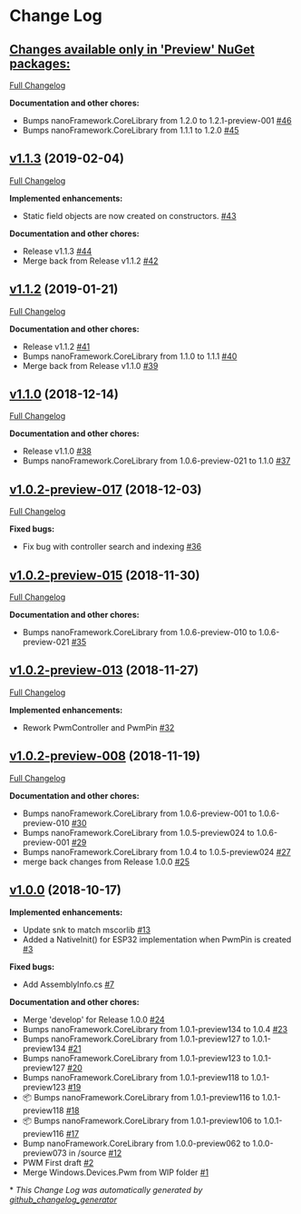 # Change Log

## [**Changes available only in 'Preview' NuGet packages:**](https://github.com/nanoframework/lib-Windows.Devices.Pwm/tree/HEAD)

[Full Changelog](https://github.com/nanoframework/lib-Windows.Devices.Pwm/compare/v1.1.3...HEAD)

**Documentation and other chores:**

- Bumps nanoFramework.CoreLibrary from 1.2.0 to 1.2.1-preview-001 [\#46](https://github.com/nanoframework/lib-Windows.Devices.Pwm/pull/46)
- Bumps nanoFramework.CoreLibrary from 1.1.1 to 1.2.0 [\#45](https://github.com/nanoframework/lib-Windows.Devices.Pwm/pull/45)

## [v1.1.3](https://github.com/nanoframework/lib-Windows.Devices.Pwm/tree/v1.1.3) (2019-02-04)
[Full Changelog](https://github.com/nanoframework/lib-Windows.Devices.Pwm/compare/v1.1.2...v1.1.3)

**Implemented enhancements:**

- Static field objects are now created on constructors. [\#43](https://github.com/nanoframework/lib-Windows.Devices.Pwm/pull/43)

**Documentation and other chores:**

- Release v1.1.3 [\#44](https://github.com/nanoframework/lib-Windows.Devices.Pwm/pull/44)
- Merge back from Release v1.1.2 [\#42](https://github.com/nanoframework/lib-Windows.Devices.Pwm/pull/42)

## [v1.1.2](https://github.com/nanoframework/lib-Windows.Devices.Pwm/tree/v1.1.2) (2019-01-21)
[Full Changelog](https://github.com/nanoframework/lib-Windows.Devices.Pwm/compare/v1.1.0...v1.1.2)

**Documentation and other chores:**

- Release v1.1.2 [\#41](https://github.com/nanoframework/lib-Windows.Devices.Pwm/pull/41)
- Bumps nanoFramework.CoreLibrary from 1.1.0 to 1.1.1 [\#40](https://github.com/nanoframework/lib-Windows.Devices.Pwm/pull/40)
- Merge back from Release v1.1.0 [\#39](https://github.com/nanoframework/lib-Windows.Devices.Pwm/pull/39)

## [v1.1.0](https://github.com/nanoframework/lib-Windows.Devices.Pwm/tree/v1.1.0) (2018-12-14)
[Full Changelog](https://github.com/nanoframework/lib-Windows.Devices.Pwm/compare/v1.0.2-preview-017...v1.1.0)

**Documentation and other chores:**

- Release v1.1.0 [\#38](https://github.com/nanoframework/lib-Windows.Devices.Pwm/pull/38)
- Bumps nanoFramework.CoreLibrary from 1.0.6-preview-021 to 1.1.0 [\#37](https://github.com/nanoframework/lib-Windows.Devices.Pwm/pull/37)

## [v1.0.2-preview-017](https://github.com/nanoframework/lib-Windows.Devices.Pwm/tree/v1.0.2-preview-017) (2018-12-03)
[Full Changelog](https://github.com/nanoframework/lib-Windows.Devices.Pwm/compare/v1.0.2-preview-015...v1.0.2-preview-017)

**Fixed bugs:**

- Fix bug with controller search and indexing [\#36](https://github.com/nanoframework/lib-Windows.Devices.Pwm/pull/36)

## [v1.0.2-preview-015](https://github.com/nanoframework/lib-Windows.Devices.Pwm/tree/v1.0.2-preview-015) (2018-11-30)
[Full Changelog](https://github.com/nanoframework/lib-Windows.Devices.Pwm/compare/v1.0.2-preview-013...v1.0.2-preview-015)

**Documentation and other chores:**

- Bumps nanoFramework.CoreLibrary from 1.0.6-preview-010 to 1.0.6-preview-021 [\#35](https://github.com/nanoframework/lib-Windows.Devices.Pwm/pull/35)

## [v1.0.2-preview-013](https://github.com/nanoframework/lib-Windows.Devices.Pwm/tree/v1.0.2-preview-013) (2018-11-27)
[Full Changelog](https://github.com/nanoframework/lib-Windows.Devices.Pwm/compare/v1.0.2-preview-008...v1.0.2-preview-013)

**Implemented enhancements:**

- Rework PwmController and PwmPin [\#32](https://github.com/nanoframework/lib-Windows.Devices.Pwm/pull/32)

## [v1.0.2-preview-008](https://github.com/nanoframework/lib-Windows.Devices.Pwm/tree/v1.0.2-preview-008) (2018-11-19)
[Full Changelog](https://github.com/nanoframework/lib-Windows.Devices.Pwm/compare/v1.0.0...v1.0.2-preview-008)

**Documentation and other chores:**

- Bumps nanoFramework.CoreLibrary from 1.0.6-preview-001 to 1.0.6-preview-010 [\#30](https://github.com/nanoframework/lib-Windows.Devices.Pwm/pull/30)
- Bumps nanoFramework.CoreLibrary from 1.0.5-preview024 to 1.0.6-preview-001 [\#29](https://github.com/nanoframework/lib-Windows.Devices.Pwm/pull/29)
- Bumps nanoFramework.CoreLibrary from 1.0.4 to 1.0.5-preview024 [\#27](https://github.com/nanoframework/lib-Windows.Devices.Pwm/pull/27)
- merge back changes from Release 1.0.0 [\#25](https://github.com/nanoframework/lib-Windows.Devices.Pwm/pull/25)

## [v1.0.0](https://github.com/nanoframework/lib-Windows.Devices.Pwm/tree/v1.0.0) (2018-10-17)
**Implemented enhancements:**

- Update snk to match mscorlib [\#13](https://github.com/nanoframework/lib-Windows.Devices.Pwm/pull/13)
- Added a NativeInit\(\) for ESP32 implementation when PwmPin is created [\#3](https://github.com/nanoframework/lib-Windows.Devices.Pwm/pull/3)

**Fixed bugs:**

- Add AssemblyInfo.cs [\#7](https://github.com/nanoframework/lib-Windows.Devices.Pwm/pull/7)

**Documentation and other chores:**

- Merge 'develop' for Release 1.0.0 [\#24](https://github.com/nanoframework/lib-Windows.Devices.Pwm/pull/24)
- Bumps nanoFramework.CoreLibrary from 1.0.1-preview134 to 1.0.4 [\#23](https://github.com/nanoframework/lib-Windows.Devices.Pwm/pull/23)
- Bumps nanoFramework.CoreLibrary from 1.0.1-preview127 to 1.0.1-preview134 [\#21](https://github.com/nanoframework/lib-Windows.Devices.Pwm/pull/21)
- Bumps nanoFramework.CoreLibrary from 1.0.1-preview123 to 1.0.1-preview127 [\#20](https://github.com/nanoframework/lib-Windows.Devices.Pwm/pull/20)
- Bumps nanoFramework.CoreLibrary from 1.0.1-preview118 to 1.0.1-preview123 [\#19](https://github.com/nanoframework/lib-Windows.Devices.Pwm/pull/19)
- 📦 Bumps nanoFramework.CoreLibrary from 1.0.1-preview116 to 1.0.1-preview118 [\#18](https://github.com/nanoframework/lib-Windows.Devices.Pwm/pull/18)
- 📦 Bumps nanoFramework.CoreLibrary from 1.0.1-preview106 to 1.0.1-preview116 [\#17](https://github.com/nanoframework/lib-Windows.Devices.Pwm/pull/17)
- Bump nanoFramework.CoreLibrary from 1.0.0-preview062 to 1.0.0-preview073 in /source [\#12](https://github.com/nanoframework/lib-Windows.Devices.Pwm/pull/12)
- PWM First draft [\#2](https://github.com/nanoframework/lib-Windows.Devices.Pwm/pull/2)
- Merge Windows.Devices.Pwm from WIP folder [\#1](https://github.com/nanoframework/lib-Windows.Devices.Pwm/pull/1)



\* *This Change Log was automatically generated by [github_changelog_generator](https://github.com/skywinder/Github-Changelog-Generator)*